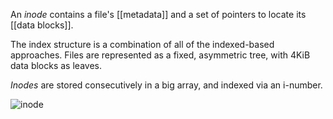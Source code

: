 An *inode* contains a file's [[metadata]] and a set of pointers to locate its [[data blocks]]. 

The index structure is a combination of all of the indexed-based approaches. Files are represented as a fixed, asymmetric tree, with 4KiB data blocks as leaves. 

*Inodes* are stored consecutively in a big array, and indexed via an i-number. 

![inode](inode.png)
